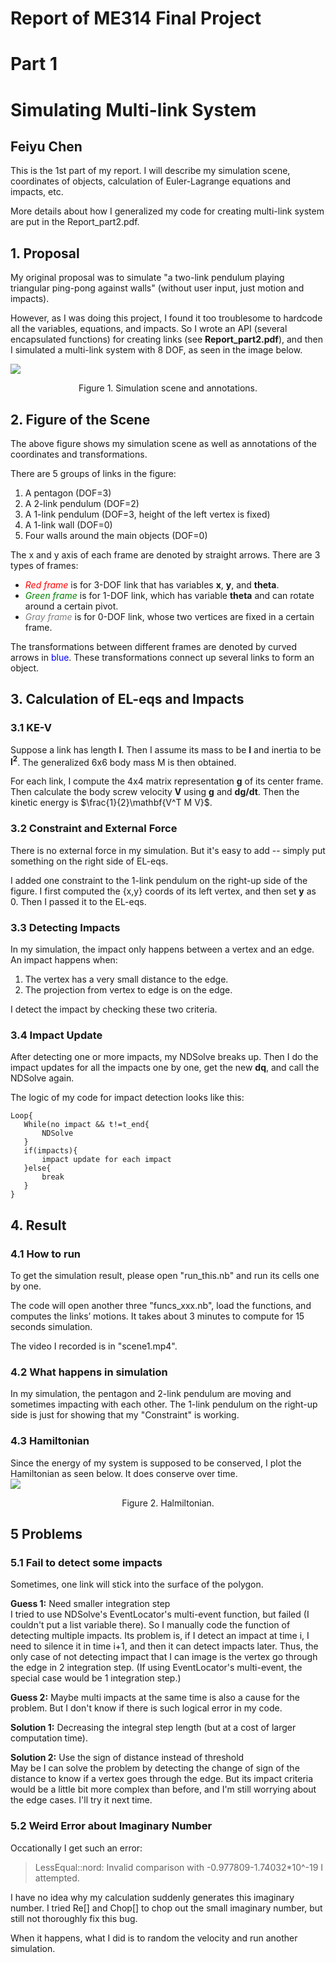 # Report of ME314 Final Project
# Part 1
# Simulating Multi-link System
## Feiyu Chen

This is the 1st part of my report. I will describe my simulation scene, coordinates of objects, calculation of Euler-Lagrange equations and impacts, etc. 

More details about how I generalized my code for creating multi-link system are put in the Report_part2.pdf.

## 1. Proposal

My original proposal was to simulate "a two-link pendulum playing triangular ping-pong against walls" (without user input, just motion and impacts). 

However, as I was doing this project, I found it too troublesome to hardcode all the variables, equations, and impacts. So I wrote an API (several encapsulated functions) for creating links (see **Report_part2.pdf**), and then I simulated a multi-link system with 8 DOF, as seen in the image below.

![](../images/scene_annotated.png)  
<center>Figure 1. Simulation scene and annotations.</center>

## 2. Figure of the Scene  

The above figure shows my simulation scene as well as annotations of the coordinates and transformations.   

There are 5 groups of links in the figure:   
1. A pentagon (DOF=3)  
2. A 2-link pendulum (DOF=2)  
3. A 1-link pendulum (DOF=3, height of the left vertex is fixed)  
4. A 1-link wall (DOF=0)  
5. Four walls around the main objects (DOF=0)  

The x and y axis of each frame are denoted by straight arrows. There are 3 types of frames:    
* <span style="color:red"> *Red frame* </span> is for 3-DOF link that has variables $\mathbf{x}$, $\mathbf{y}$, and $\mathbf{theta}$.    
* <span style="color:green"> *Green frame* </span> is for 1-DOF link, which has variable $\mathbf{theta}$ and can rotate around a certain pivot.    
* <span style="color:gray"> *Gray frame* </span> is for 0-DOF link, whose two vertices are fixed in a certain frame.  

The transformations between different frames are denoted by curved arrows in <span style="color:blue"> blue</span>. These transformations connect up several links to form an object.  

## 3. Calculation of EL-eqs and Impacts

### 3.1 KE-V  
Suppose a link has length $\mathbf{l}$. Then I assume its mass to be $\mathbf{l}$ and inertia to be $\mathbf{l^2}$. The generalized 6x6 body mass M is then obtained.  

For each link, I compute the 4x4 matrix representation $\mathbf{g}$ of its center frame. Then calculate the body screw velocity $\mathbf{V}$ using $\mathbf{g}$ and $\mathbf{dg/dt}$. Then the kinetic energy is $\frac{1}{2}\mathbf{V^T M V}$.  

### 3.2 Constraint and External Force  

There is no external force in my simulation. But it's easy to add -- simply put something on the right side of EL-eqs.  

I added one constraint to the 1-link pendulum on the right-up side of the figure. I first computed the {x,y} coords of its left vertex, and then set $\mathbf{y}$ as 0. Then I passed it to the EL-eqs.  

### 3.3 Detecting Impacts
In my simulation, the impact only happens between a vertex and an edge. An impact happens when:   
1. The vertex has a very small distance to the edge.   
2. The projection from vertex to edge is on the edge.   

I detect the impact by checking these two criteria.  

### 3.4 Impact Update  
After detecting one or more impacts, my NDSolve breaks up. Then I do the impact updates for all the impacts one by one, get the new $\mathbf{dq}$, and call the NDSolve again.  

The logic of my code for impact detection  looks like this:  

```
Loop{
   While(no impact && t!=t_end{
       NDSolve
   }
   if(impacts){
       impact update for each impact
   }else{
       break
   }
}
```

## 4. Result  
### 4.1 How to run  
To get the simulation result, please open "run_this.nb" and run its cells one by one.  

The code will open another three "funcs_xxx.nb", load the functions, and computes the links’ motions. It takes about 3 minutes to compute for 15 seconds simulation.  

The video I recorded is in "scene1.mp4".  

### 4.2 What happens in simulation  
In my simulation, the pentagon and 2-link pendulum are moving and sometimes impacting with each other. The 1-link pendulum on the right-up side is just for showing that my "Constraint" is working.

### 4.3 Hamiltonian   
Since the energy of my system is supposed to be conserved, I plot the Hamiltonian as seen below. It does conserve over time.    
![](../images/Halmiltonian.png)
<center>Figure 2. Halmiltonian.</center>


## 5 Problems  

### 5.1 Fail to detect some impacts    
Sometimes, one link will stick into the surface of the polygon.  

**Guess 1:** Need smaller integration step  
   I tried to use NDSolve's EventLocator's multi-event function, but failed (I couldn't put a list variable there). So I manually code the function of detecting multiple impacts. Its problem is, if I detect an impact at time i, I need to silence it in time i+1, and then it can detect impacts later. Thus, the only case of not detecting impact that I can image is the vertex go through the edge in 2 integration step. (If using EventLocator's multi-event, the special case would be 1 integration step.)

**Guess 2:** Maybe multi impacts at the same time is also a cause for the problem. But I don't know if there is such logical error in my code.

**Solution 1:** Decreasing the integral step length (but at a cost of larger computation time).

**Solution 2:** Use the sign of distance instead of threshold  
May be I can solve the problem by detecting the change of sign of the distance to know if a vertex goes through the edge. But its impact criteria would be a little bit more complex than before, and I'm still worrying about the edge cases. I'll try it next time.


### 5.2 Weird Error about Imaginary Number
Occationally I get such an error:   
> LessEqual::nord: Invalid comparison with -0.977809-1.74032*10^-19 I attempted.  

I have no idea why my calculation suddenly generates this imaginary number. I tried Re[] and Chop[] to chop out the small imaginary number, but still not thoroughly fix this bug.  

When it happens, what I did is to random the velocity and run another simulation.  




